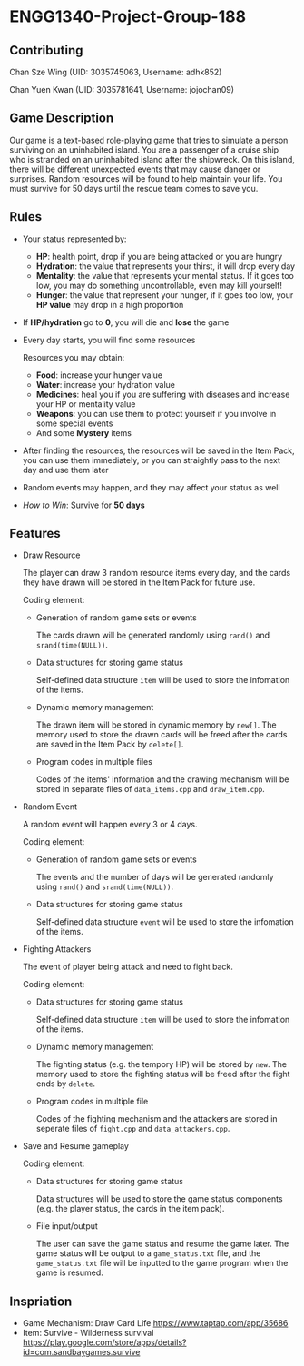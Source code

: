 # ENGG1340-Project-Group-188

## Contributing
Chan Sze Wing   (UID: 3035745063, Username: adhk852)

Chan Yuen Kwan  (UID: 3035781641, Username: jojochan09)

## Game Description
Our game is a text-based role-playing game that tries to simulate a person surviving on an uninhabited island. You are a passenger of a cruise ship who is stranded on an uninhabited island after the shipwreck. On this island, there will be different unexpected events that may cause danger or surprises. Random resources will be found to help maintain your life. You must survive for 50 days until the rescue team comes to save you.


## Rules
 - Your status represented by:
   - **HP**: health point, drop if you are being attacked or you are hungry 
   - **Hydration**: the value that represents your thirst, it will drop every day
   - **Mentality**: the value that represents your mental status. If it goes too low, you may do something uncontrollable, even may kill yourself!
   - **Hunger**: the value that represent your hunger, if it goes too low, your **HP value** may drop in a high proportion
 - If **HP/hydration** go to **0**, you will die and **lose** the game 
 
 - Every day starts, you will find some resources
      
      Resources you may obtain:
   - **Food**: increase your hunger value
   - **Water**: increase your hydration value
   - **Medicines**: heal you if you are suffering with diseases and increase your HP or mentality value
   - **Weapons**: you can use them to protect yourself if you involve in some special events
   - And some **Mystery** items
 - After finding the resources, the resources will be saved in the Item Pack, you can use them immediately, or you can straightly pass to the next day and use them later
 - Random events may happen, and they may affect your status as well
 - *How to Win*: Survive for **50 days** 


## Features 

- Draw Resource

  The player can draw 3 random resource items every day, and the cards they have drawn will be stored in the Item Pack for future use.
  
  Coding element:
  - Generation of random game sets or events
    
    The cards drawn will be generated randomly using `rand()` and `srand(time(NULL))`.
    
  - Data structures for storing game status

    Self-defined data structure `item` will be used to store the infomation of the items. 
     
  - Dynamic memory management
    
    The drawn item will be stored in dynamic memory by `new[]`. The memory used to store the drawn cards will be freed after the cards are saved in the Item Pack by `delete[]`.
  
  - Program codes in multiple files
    
    Codes of the items' information and the drawing mechanism will be stored in separate files of `data_items.cpp` and `draw_item.cpp`. 

- Random Event

  A random event will happen every 3 or 4 days.
  
  Coding element:
  - Generation of random game sets or events
  
    The events and the number of days will be generated randomly using `rand()` and `srand(time(NULL))`.
  
  - Data structures for storing game status

    Self-defined data structure `event` will be used to store the infomation of the items. 
    
- Fighting Attackers
  
  The event of player being attack and need to fight back.
  
  Coding element:
  - Data structures for storing game status

    Self-defined data structure `item` will be used to store the infomation of the items. 
  
  - Dynamic memory management
 
    The fighting status (e.g. the tempory HP) will be stored by `new`. The memory used to store the fighting status will be freed after the fight ends by `delete`.
    
  - Program codes in multiple file
  
    Codes of the fighting mechanism and the attackers are stored in seperate files of `fight.cpp` and `data_attackers.cpp`.

- Save and Resume gameplay
  
  Coding element:
  - Data structures for storing game status
    
    Data structures will be used to store the game status components (e.g. the player status, the cards in the item pack).
    
  - File input/output
    
    The user can save the game status and resume the game later. The game status will be output to a `game_status.txt` file, and the `game_status.txt` file will be inputted to the game program when the game is resumed.
    

## Inspriation
- Game Mechanism: Draw Card Life https://www.taptap.com/app/35686
- Item: Survive - Wilderness survival https://play.google.com/store/apps/details?id=com.sandbaygames.survive
